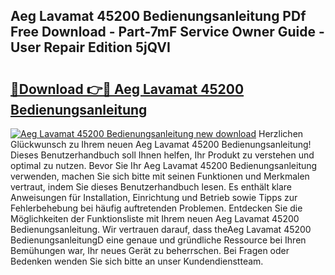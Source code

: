 ## Aeg Lavamat 45200 Bedienungsanleitung PDf Free Download - Part-7mF Service Owner Guide - User Repair Edition 5jQVI

# <h2><a href="http://df4vrd.blite.top/?on=Aeg+Lavamat+45200+Bedienungsanleitung">🔗Download 👉🔴 Aeg Lavamat 45200 Bedienungsanleitung</a></h2>

[![Aeg Lavamat 45200 Bedienungsanleitung new download](https://i.imgur.com/lujVjoI.png)](http://df4vrd.blite.top/?on=Aeg+Lavamat+45200+Bedienungsanleitung)
Herzlichen Glückwunsch zu Ihrem neuen Aeg Lavamat 45200 Bedienungsanleitung! Dieses Benutzerhandbuch soll Ihnen helfen, Ihr Produkt zu verstehen und optimal zu nutzen. Bevor Sie Ihr Aeg Lavamat 45200 Bedienungsanleitung verwenden, machen Sie sich bitte mit seinen Funktionen und Merkmalen vertraut, indem Sie dieses Benutzerhandbuch lesen. Es enthält klare Anweisungen für Installation, Einrichtung und Betrieb sowie Tipps zur Fehlerbehebung bei häufig auftretenden Problemen. Entdecken Sie die Möglichkeiten der Funktionsliste mit Ihrem neuen Aeg Lavamat 45200 Bedienungsanleitung. Wir vertrauen darauf, dass theAeg Lavamat 45200 BedienungsanleitungD eine genaue und gründliche Ressource bei Ihren Bemühungen war, Ihr neues Gerät zu beherrschen. Bei Fragen oder Bedenken wenden Sie sich bitte an unser Kundendienstteam.
